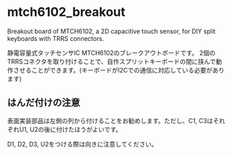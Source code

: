 # mtch6102_breakout
Breakout board of MTCH6102, a 2D capacitive touch sensor, for DIY split keyboards with TRRS connectors.

静電容量式タッチセンサIC MTCH6102のブレークアウトボードです。
2個のTRRSコネクタを取り付けることで、自作スプリットキーボードの間に挟んで動作させることができます。(キーボードがI2Cでの通信に対応している必要があります)

## はんだ付けの注意

表面実装部品は左側の列から付けることをお勧めします。ただし、C1, C3はそれぞれU1, U2の後に付けたほうがよいです。

D1, D2, D3, U2をつける際は向きに注意してください。
